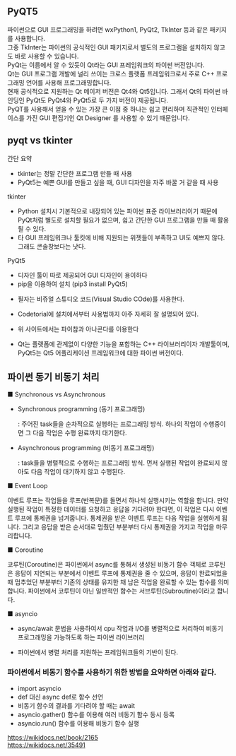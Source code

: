 ## PyQT5

파이썬으로 GUI 프로그래밍을 하려면 wxPython1, PyQt2, TkInter 등과 같은 패키지를 사용합니다.  
그중 TkInter는 파이썬의 공식적인 GUI 패키지로서 별도의 프로그램을 설치하지 않고도 바로 사용할 수 있습니다.  
PyQt는 이름에서 알 수 있듯이 Qt라는 GUI 프레임워크의 파이썬 버전입니다.  
Qt는 GUI 프로그램 개발에 널리 쓰이는 크로스 플랫폼 프레임워크로서 주로 C++ 프로그래밍 언어를 사용해 프로그래밍합니다.  
현재 공식적으로 지원하는 Qt 메이저 버전은 Qt4와 Qt5입니다. 그래서 Qt의 파이썬 바인딩인 PyQt도 PyQt4와 PyQt5로 두 가지 버전이 제공됩니다.  
PyQT를 사용해서 얻을 수 있는 가장 큰 이점 중 하나는 쉽고 편리하며 직관적인 인터페이스를 가진 GUI 편집기인 Qt Designer 를 사용할 수 있기 때문입니다.  

## pyqt vs tkinter
간단 요약  
- tkinter는 정말 간단한 프로그램 만들 때 사용  
- PyQt5는 예쁜 GUI를 만들고 싶을 때, GUI 디자인을 자주 바꿀 거 같을 때 사용  
  
tkinter  
- Python 설치시 기본적으로 내장되어 있는 파이썬 표준 라이브러리이기 때문에 PyQt처럼 별도로 설치할 필요가 없으며, 쉽고 간단한 GUI 프로그램을 만들 때 활용될 수 있다.  
- 타 GUI 프레임워크나 툴킷에 비해 지원되는 위젯들이 부족하고 UI도 예쁘지 않다. 그래도 콘솔창보다는 낫다.  
  
PyQt5  
  
- 디자인 툴이 따로 제공되어 GUI 디자인이 용이하다  
- pip을 이용하여 설치 (pip3 install PyQt5)  
* 필자는 비쥬얼 스튜디오 코드(Visual Studio COde)를 사용한다.  
- Codetorial에 설치에서부터 사용법까지 아주 자세히 잘 설명되어 있다.   
* 위 사이트에서는 파이참과 아나콘다를 이용한다  
- Qt는 플랫폼에 관계없이 다양한 기능을 포함하는 C++ 라이브러리이자 개발툴이며, PyQt5는 Qt5 어플리케이션 프레임워크에 대한 파이썬 버전이다.  
  
  
## 파이썬 동기 비동기 처리
■ Synchronous vs Asynchronous

  - Synchronous programming (동기 프로그래밍)

    : 주어진 task들을 순차적으로 실행하는 프로그래밍 방식. 하나의 작업이 수행중이면 그 다음 작업은 수행 완료까지 대기한다.

  - Asynchronous programming (비동기 프로그래밍)

    : task들을 병렬적으로 수행하는 프로그래밍 방식. 먼저 실행된 작업이 완료되지 않아도 다음 작업이 대기하지 않고 수행된다.

 

■ Event Loop

이벤트 루프는 작업들을 루프(반복문)를 돌면서 하나씩 실행시키는 역할을 합니다. 만약 실행된 작업이 특정한 데이터를 요청하고 응답을 기다려야 한다면, 이 작업은 다시 이벤트 루프에 통제권을 넘겨줍니다. 통제권을 받은 이벤트 루프는 다음 작업을 실행하게 됩니다. 그리고 응답을 받은 순서대로 멈췄던 부분부터 다시 통제권을 가지고 작업을 마무리합니다.

 

■ Coroutine

코루틴(Coroutine)은 파이썬에서 async를 통해서 생성된 비동기 함수 객체로 코루틴은 응답이 지연되는 부분에서 이벤트 루프에 통제권을 줄 수 있으며, 응답이 완료되었을 때 멈추었던 부분부터 기존의 상태를 유지한 채 남은 작업을 완료할 수 있는 함수를 의미합니다. 파이썬에서 코루틴이 아닌 일반적인 함수는 서브루틴(Subroutine)이라고 합니다.


■ asyncio

  - async/await 문법을 사용하여서 cpu 작업과 I/O를 병렬적으로 처리하여 비동기 프로그래밍을 가능하도록 하는 파이썬 라이브러리

  - 파이썬에서 병렬 처리를 지원하는 프레임워크들의 기반이 된다.


### 파이썬에서 비동기 함수를 사용하기 위한 방법을 요약하면 아래와 같다.
- import asyncio  
- def 대신 async def로 함수 선언  
- 비동기 함수의 결과를 기다려야 할 때는 await  
- asyncio.gather() 함수를 이용해 여러 비동기 함수 동시 등록  
- asyncio.run() 함수를 이용해 비동기 함수 실행  

https://wikidocs.net/book/2165  
https://wikidocs.net/35491
